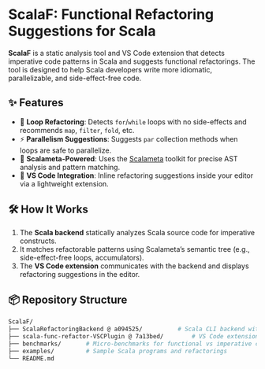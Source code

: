 # ScalaF: Functional Refactoring Suggestions for Scala

**ScalaF** is a static analysis tool and VS Code extension that detects imperative code patterns in Scala and suggests functional refactorings. The tool is designed to help Scala developers write more idiomatic, parallelizable, and side-effect-free code.

## ✨ Features

- 🚀 **Loop Refactoring**: Detects `for`/`while` loops with no side-effects and recommends `map`, `filter`, `fold`, etc.
- ⚡ **Parallelism Suggestions**: Suggests `par` collection methods when loops are safe to parallelize.
- 🧠 **Scalameta-Powered**: Uses the [Scalameta](https://scalameta.org/) toolkit for precise AST analysis and pattern matching.
- 🧩 **VS Code Integration**: Inline refactoring suggestions inside your editor via a lightweight extension.

## 🛠️ How It Works

1. The **Scala backend** statically analyzes Scala source code for imperative constructs.
2. It matches refactorable patterns using Scalameta’s semantic tree (e.g., side-effect-free loops, accumulators).
3. The **VS Code extension** communicates with the backend and displays refactoring suggestions in the editor.

## 📦 Repository Structure

```bash
ScalaF/
├── ScalaRefactoringBackend @ a094525/          # Scala CLI backend with static analysis logic
├── scala-func-refactor-VSCPlugin @ 7a13bed/        # VS Code extension (TypeScript)
├── benchmarks/       # Micro-benchmarks for functional vs imperative code
├── examples/         # Sample Scala programs and refactorings
└── README.md
